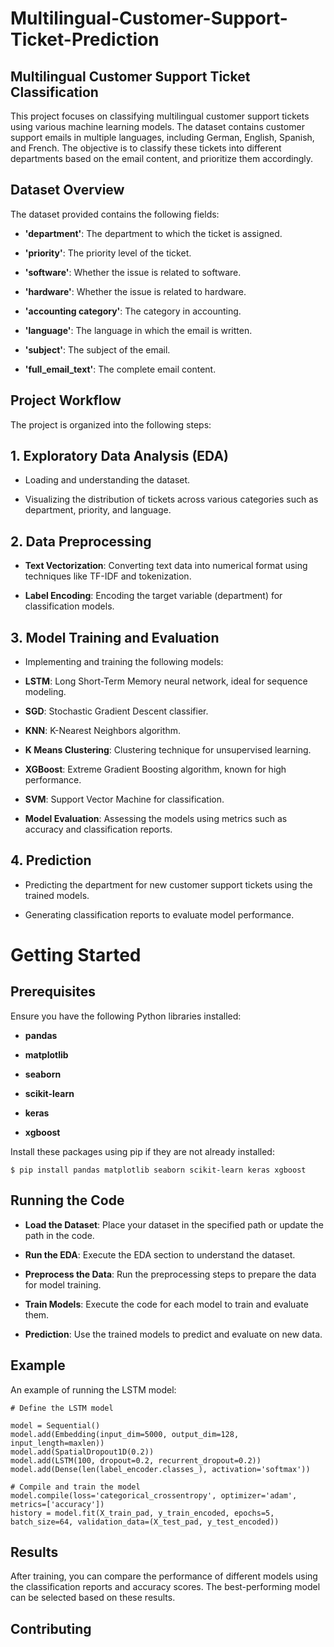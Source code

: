 # Multilingual-Customer-Support-Ticket-Prediction
## Multilingual Customer Support Ticket Classification

This project focuses on classifying multilingual customer support tickets using various machine learning models. The dataset contains customer support emails in multiple languages, including German, English, Spanish, and French. The objective is to classify these tickets into different departments based on the email content, and prioritize them accordingly.

## Dataset Overview
 
The dataset provided contains the following fields:

- **'department'**: The department to which the ticket is assigned.
  
- **'priority'**: The priority level of the ticket.

- **'software'**: Whether the issue is related to software.

- **'hardware'**: Whether the issue is related to hardware.

- **'accounting category'**: The category in accounting.

- **'language'**: The language in which the email is written.

- **'subject'**: The subject of the email.

- **'full_email_text'**: The complete email content.

## Project Workflow

The project is organized into the following steps:

## 1. Exploratory Data Analysis (EDA)

- Loading and understanding the dataset.
  
- Visualizing the distribution of tickets across various categories such as department, priority, and language.

## 2. Data Preprocessing

- **Text Vectorization**: Converting text data into numerical format using techniques like TF-IDF and tokenization.

- **Label Encoding**: Encoding the target variable (department) for classification models.


## 3. Model Training and Evaluation

- Implementing and training the following models:

- **LSTM**: Long Short-Term Memory neural network, ideal for sequence modeling.

- **SGD**: Stochastic Gradient Descent classifier.

- **KNN**: K-Nearest Neighbors algorithm.

- **K Means Clustering**: Clustering technique for unsupervised learning.

- **XGBoost**: Extreme Gradient Boosting algorithm, known for high performance.

- **SVM**: Support Vector Machine for classification.

- **Model Evaluation**: Assessing the models using metrics such as accuracy and classification reports.

## 4. Prediction

- Predicting the department for new customer support tickets using the trained models.

- Generating classification reports to evaluate model performance.

# Getting Started

## Prerequisites

Ensure you have the following Python libraries installed:

- **pandas**

- **matplotlib**

- **seaborn**

- **scikit-learn**

- **keras**

- **xgboost**

Install these packages using pip if they are not already installed:

```
$ pip install pandas matplotlib seaborn scikit-learn keras xgboost
```

## Running the Code

- **Load the Dataset**: Place your dataset in the specified path or update the path in the code.

- **Run the EDA**: Execute the EDA section to understand the dataset.

- **Preprocess the Data**: Run the preprocessing steps to prepare the data for model training.

- **Train Models**: Execute the code for each model to train and evaluate them.

- **Prediction**: Use the trained models to predict and evaluate on new data.

## Example

An example of running the LSTM model:

```
# Define the LSTM model

model = Sequential()
model.add(Embedding(input_dim=5000, output_dim=128, input_length=maxlen))
model.add(SpatialDropout1D(0.2))
model.add(LSTM(100, dropout=0.2, recurrent_dropout=0.2))
model.add(Dense(len(label_encoder.classes_), activation='softmax'))

# Compile and train the model
model.compile(loss='categorical_crossentropy', optimizer='adam', metrics=['accuracy'])
history = model.fit(X_train_pad, y_train_encoded, epochs=5, batch_size=64, validation_data=(X_test_pad, y_test_encoded))

```

## Results

After training, you can compare the performance of different models using the classification reports and accuracy scores. The best-performing model can be selected based on these results.

## Contributing
